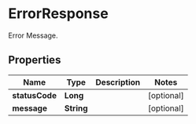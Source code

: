 

# ErrorResponse

Error Message.

## Properties

| Name | Type | Description | Notes |
|------------ | ------------- | ------------- | -------------|
|**statusCode** | **Long** |  |  [optional] |
|**message** | **String** |  |  [optional] |



